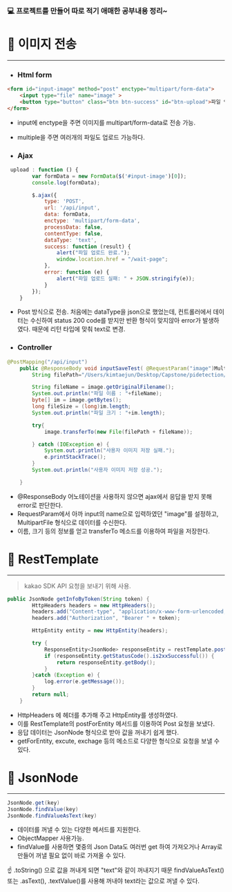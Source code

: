 ### 💻 프로젝트를 만들어 따로 적기 애매한 공부내용 정리~

# 📌 이미지 전송
***
- ### Html form
````html
<form id="input-image" method="post" enctype="multipart/form-data">
    <input type="file" name="image" >
    <button type="button" class="btn btn-success" id="btn-upload">파일 업로드</button>
</form>
````
- input에 enctype을 주면 이미지를 multipart/form-data로 전송 가능. 
- multiple을 주면 여러개의 파일도 업로드 가능하다.

- ### Ajax
````javascript
 upload : function () {
        var formData = new FormData($('#input-image')[0]);
        console.log(formData);

        $.ajax({
            type: 'POST',
            url: '/api/input',
            data: formData,
            enctype: 'multipart/form-data',
            processData: false,
            contentType: false,
            dataType: 'text',
            success: function (result) {
                alert("파일 업로드 완료.");
                window.location.href = "/wait-page";
            },
            error: function (e) {
                alert("파일 업로드 실패: " + JSON.stringify(e));
            }
        });
    }
````
-  Post 방식으로 전송. 처음에는 dataType을 json으로 했었는데, 컨트롤러에서 데이터는 수신하여
status 200 code를 받지만 반환 형식이 맞지않아 error가 발생하였다. 때문에 리턴 타입에 맞춰 text로 변경.

- ### Controller
````java
@PostMapping("/api/input")
    public @ResponseBody void inputSaveTest( @RequestParam("image")MultipartFile image) throws IOException {
        String filePath="/Users/kimtaejun/Desktop/Capstone/pidetection/src/main/java/com/back/pidetection/web/";

        String fileName = image.getOriginalFilename();
        System.out.println("파일 이름 : "+fileName);
        byte[] im = image.getBytes();
        long fileSize = (long)im.length;
        System.out.println("파일 크기 : "+im.length);

        try{
            image.transferTo(new File(filePath + fileName));

        } catch (IOException e) {
            System.out.println("사용자 이미지 저장 실패.");
            e.printStackTrace();
        }
        System.out.println("사용자 이미지 저장 성공.");

    }
````
- @ResponseBody 어노테이션을 사용하지 않으면 ajax에서 응답을 받지 못해 error로 판단한다.     
- RequestParam에서 아까 input의 name으로 입력하였던 "image"를 설정하고, MultipartFile 형식으로 데이터를 수신한다.     
- 이름, 크기 등의 정보를 얻고 transferTo 메소드를 이용하여 파일을 저장한다.


# 📌 RestTemplate
****
> kakao SDK API 요청을 보내기 위해 사용.


```java
public JsonNode getInfoByToken(String token) {
        HttpHeaders headers = new HttpHeaders();
        headers.add("Content-type", "application/x-www-form-urlencoded;charset=utf-8");
        headers.add("Authorization", "Bearer " + token);

        HttpEntity entity = new HttpEntity(headers);

        try {
            ResponseEntity<JsonNode> responseEntity = restTemplate.postForEntity("https://kapi.kakao.com/v2/user/me", entity, JsonNode.class);
            if (responseEntity.getStatusCode().is2xxSuccessful()) {
                return responseEntity.getBody();
            }
        }catch (Exception e) {
            log.error(e.getMessage());
        }
        return null;
    }
```
- HttpHeaders 에 헤더를 추가해 주고 HttpEntity를 생성하였다.
- 이를 RestTemplate의 postForEntity 메서드를 이용하여 Post 요청을 보냈다.
- 응답 데이터는 JsonNode 형식으로 받아 값을 꺼내기 쉽게 했다.
- getForEntity, excute, exchage 등의 메소드로 다양한 형식으로 요청을 보낼 수 있다.


# 📌 JsonNode
***

```java
JsonNode.get(key)
JsonNode.findValue(key)
JsonNode.findValueAsText(key)
```
- 데이터를 꺼낼 수 있는 다양한 메서드를 지원한다.
- ObjectMapper 사용가능.
- findValue를 사용하면 몇중의 Json Data도 여러번 get 하여 가져오거나 Array로 만들어 꺼낼 필요 없이 바로 가져올 수 있다.

☝️ .toString() 으로 값을 꺼내게 되면 "text"와 같이 꺼내지기 때문 findValueAsText() 또는 .asText(), .textValue()를 사용해 꺼내야 text라는 값으로 꺼낼 수 있다.

